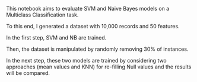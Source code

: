 This notebook aims to evaluate SVM and Naive Bayes models on a Multiclass Classification task. 


To this end, I generated a dataset with 10,000 records and 50 features. 


In the first step, SVM and NB are trained. 


Then, the dataset is manipulated by randomly removing 30% of instances. 


In the next step, these two models are trained by considering two approaches (mean values and KNN) for re-filling Null values and the results will be compared.
